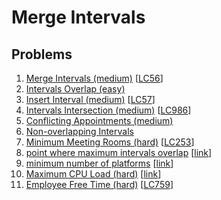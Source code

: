 # Merge Intervals

## Problems

1. [Merge Intervals (medium)]()
[[LC56](https://leetcode.com/problems/merge-intervals/)]
1. [Intervals Overlap (easy)]()
1. [Insert Interval (medium)]()
[[LC57](https://leetcode.com/problems/insert-interval/)]
1. [Intervals Intersection (medium)]()
[[LC986](https://leetcode.com/problems/interval-list-intersections/)]
1. [Conflicting Appointments (medium)]()
1. [Non-overlapping Intervals]()
1. [Minimum Meeting Rooms (hard)]()
[[LC253](https://leetcode.com/problems/meeting-rooms-ii/)]
1. [point where maximum intervals overlap]()
[[link](https://www.geeksforgeeks.org/find-the-point-where-maximum-intervals-overlap/)]
1. [minimum number of platforms]()
[[link](https://www.geeksforgeeks.org/minimum-number-platforms-required-railwaybus-station/)]
1. [Maximum CPU Load (hard)]()
[[link](https://www.geeksforgeeks.org/maximum-cpu-load-from-the-given-list-of-jobs/)]
1. [Employee Free Time (hard)]()
[[LC759](https://leetcode.com/problems/employee-free-time/)]

